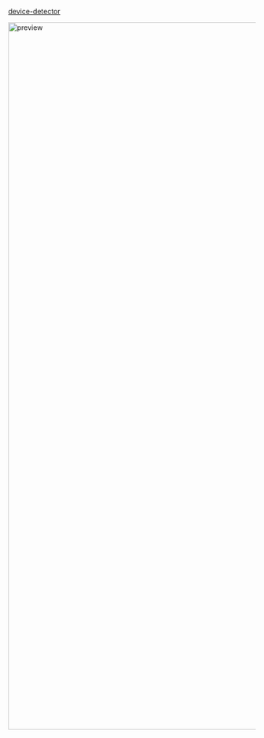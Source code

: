 [device-detector](https://device-detector.vercel.app)

<img width="1440" alt="preview" src="https://github.com/user-attachments/assets/469b11a3-e62c-4b1f-9f04-c541e07cd0ec" />
